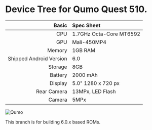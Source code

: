 Device Tree for Qumo Quest 510.
==============

Basic   | Spec Sheet
-------:|:-------------------------
CPU     | 1.7GHz Octa-Core MT6592
GPU     | Mali-450MP4
Memory  | 1GB RAM
Shipped Android Version | 6.0
Storage | 8GB
Battery | 2000 mAh
Display | 5.0" 1280 x 720 px
Rear Camera  | 13MPx, LED Flash
Camera  | 5MPx

![Qumo](http://qumo.ru/upload/iblock/893/qumo_quest_510_black_2.jpg "Qumo Quest 510")

This branch is for building 6.0.x based ROMs.